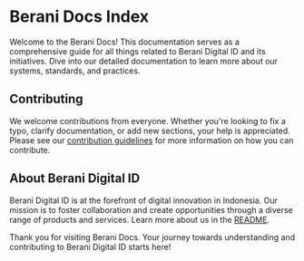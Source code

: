 # Berani Docs Index

Welcome to the Berani Docs! This documentation serves as a comprehensive guide for all things related to Berani Digital ID and its initiatives. Dive into our detailed documentation to learn more about our systems, standards, and practices.

## Contributing

We welcome contributions from everyone. Whether you're looking to fix a typo, clarify documentation, or add new sections, your help is appreciated. Please see our [contribution guidelines](CONTRIBUTING.md) for more information on how you can contribute.

## About Berani Digital ID

Berani Digital ID is at the forefront of digital innovation in Indonesia. Our mission is to foster collaboration and create opportunities through a diverse range of products and services. Learn more about us in the [README](../README.md).

Thank you for visiting Berani Docs. Your journey towards understanding and contributing to Berani Digital ID starts here!